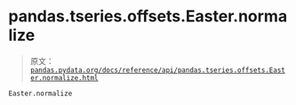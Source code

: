 # pandas.tseries.offsets.Easter.normalize

> 原文：[`pandas.pydata.org/docs/reference/api/pandas.tseries.offsets.Easter.normalize.html`](https://pandas.pydata.org/docs/reference/api/pandas.tseries.offsets.Easter.normalize.html)

```py
Easter.normalize
```
